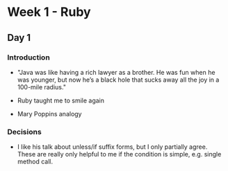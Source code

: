 # Week 1 - Ruby

## Day 1

### Introduction

- "Java was like having a rich lawyer as a brother. He was fun when he was younger,
  but now he’s a black hole that sucks away all the joy in a 100-mile radius."

- Ruby taught me to smile again

- Mary Poppins analogy

### Decisions

- I like his talk about unless/if suffix forms, but I only partially agree.
  These are really only helpful to me if the condition is simple, e.g. single
  method call.


